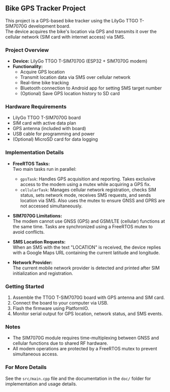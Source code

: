 ## Bike GPS Tracker Project

This project is a GPS-based bike tracker using the LilyGo TTGO T-SIM7070G development board.  
The device acquires the bike's location via GPS and transmits it over the cellular network (SIM card with internet access) via SMS.

### Project Overview

- **Device:** LilyGo TTGO T-SIM7070G (ESP32 + SIM7070G modem)
- **Functionality:**
    - Acquire GPS location
    - Transmit location data via SMS over cellular network
    - Real-time bike tracking
    - Bluetooth connection to Android app for setting SMS target number
    - (Optional) Save GPS location history to SD card

### Hardware Requirements

- LilyGo TTGO T-SIM7070G board
- SIM card with active data plan
- GPS antenna (included with board)
- USB cable for programming and power
- (Optional) MicroSD card for data logging

### Implementation Details

- **FreeRTOS Tasks:**  
  Two main tasks run in parallel:
  - `gpsTask`: Handles GPS acquisition and reporting. Takes exclusive access to the modem using a mutex while acquiring a GPS fix.
  - `cellularTask`: Manages cellular network registration, checks SIM status, sets network mode, receives SMS requests, and sends location via SMS. Also uses the mutex to ensure GNSS and GPRS are not accessed simultaneously.

- **SIM7070G Limitations:**  
  The modem cannot use GNSS (GPS) and GSM/LTE (cellular) functions at the same time. Tasks are synchronized using a FreeRTOS mutex to avoid conflicts.

- **SMS Location Requests:**  
  When an SMS with the text "LOCATION" is received, the device replies with a Google Maps URL containing the current latitude and longitude.

- **Network Provider:**  
  The current mobile network provider is detected and printed after SIM initialization and registration.

### Getting Started

1. Assemble the TTGO T-SIM7070G board with GPS antenna and SIM card.
2. Connect the board to your computer via USB.
3. Flash the firmware using PlatformIO.
4. Monitor serial output for GPS location, network status, and SMS events.

### Notes

- The SIM7070G module requires time-multiplexing between GNSS and cellular functions due to shared RF hardware.
- All modem operations are protected by a FreeRTOS mutex to prevent simultaneous access.

### For More Details

See the `src/main.cpp` file and the documentation in the `doc/` folder for implementation and usage details.
